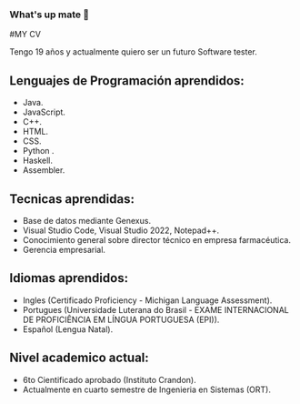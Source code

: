 ### What's up mate 👋

#MY CV 

Tengo 19 años y actualmente quiero ser un futuro Software tester.

## Lenguajes de Programación aprendidos:
- Java.
- JavaScript.
- C++.
- HTML.
- CSS.
- Python .
- Haskell.
- Assembler.

## Tecnicas aprendidas:
- Base de datos mediante Genexus.
- Visual Studio Code, Visual Studio 2022, Notepad++.
- Conocimiento general sobre director técnico en empresa farmacéutica.
- Gerencia empresarial.

## Idiomas aprendidos:
- Ingles (Certificado Proficiency - Michigan Language Assessment).
- Portugues (Universidade Luterana do Brasil - EXAME INTERNACIONAL DE PROFICIÊNCIA EM LÍNGUA PORTUGUESA (EPI)).
- Español (Lengua Natal).

## Nivel academico actual:
- 6to Cientificado aprobado (Instituto Crandon).
- Actualmente en cuarto semestre de Ingenieria en Sistemas (ORT).


